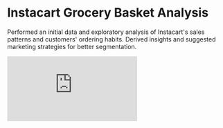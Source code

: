 # Instacart Grocery Basket Analysis
Performed an initial data and exploratory analysis of Instacart's sales patterns and customers' ordering habits. Derived insights and suggested marketing strategies for better segmentation.

![This is an image](https://www.pilotonline.com/inside-business/article_720df819-149c-5126-8d9b-555facc1c0a8.html)
